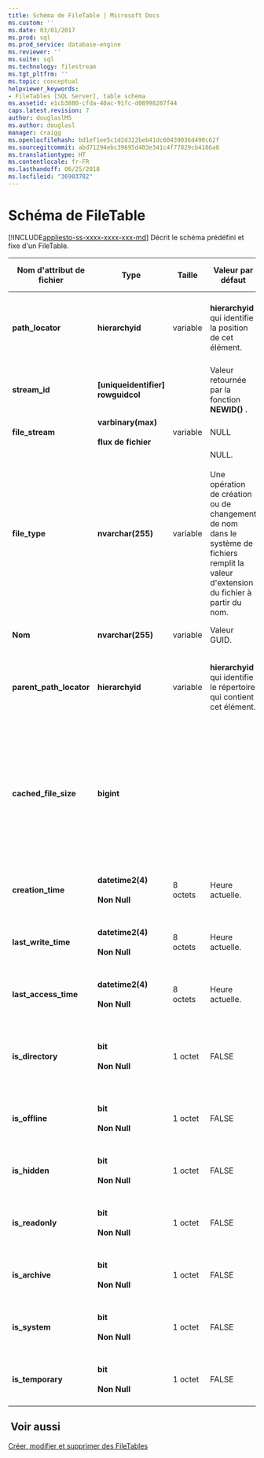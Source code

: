 ```yaml
---
title: Schéma de FileTable | Microsoft Docs
ms.custom: ''
ms.date: 03/01/2017
ms.prod: sql
ms.prod_service: database-engine
ms.reviewer: ''
ms.suite: sql
ms.technology: filestream
ms.tgt_pltfrm: ''
ms.topic: conceptual
helpviewer_keywords:
- FileTables [SQL Server], table schema
ms.assetid: e1cb3880-cfda-40ac-91fc-d08998287f44
caps.latest.revision: 7
author: douglaslMS
ms.author: douglasl
manager: craigg
ms.openlocfilehash: bd1ef1ee5c1d2d322beb41dc60439036d490c62f
ms.sourcegitcommit: abd71294ebc39695d403e341c4f77829cb4166a8
ms.translationtype: HT
ms.contentlocale: fr-FR
ms.lasthandoff: 06/25/2018
ms.locfileid: "36903782"
---
```

# <a name="filetable-schema"></a>Schéma de FileTable
[!INCLUDE[appliesto-ss-xxxx-xxxx-xxx-md](../../includes/appliesto-ss-xxxx-xxxx-xxx-md.md)]
  Décrit le schéma prédéfini et fixe d'un FileTable.  
  
|Nom d'attribut de fichier|Type|Taille|Valeur par défaut|Description|Accessibilité du système de fichiers|  
|-------------------------|----------|----------|-------------|-----------------|-------------------------------|  
|**path_locator**|**hierarchyid**|variable|**hierarchyid** qui identifie la position de cet élément.|Position de ce nœud dans le FileNamespace hiérarchique.<br /><br /> Clé primaire de la table|Peut être créée et modifiée en définissant les valeurs de chemin d'accès Windows.|  
|**stream_id**|**[uniqueidentifier] rowguidcol**||Valeur retournée par la fonction **NEWID()** .|ID unique pour les données FILESTREAM.|Non applicable.|  
|**file_stream**|**varbinary(max)**<br /><br /> **flux de fichier**|variable|NULL|Contient les données FILESTREAM.|Non applicable.|  
|**file_type**|**nvarchar(255)**|variable|NULL.<br /><br /> Une opération de création ou de changement de nom dans le système de fichiers remplit la valeur d'extension du fichier à partir du nom.|Représente le type du fichier.<br /><br /> Cette colonne peut être utilisée comme **TYPE COLUMN** quand vous créez un index de recherche en texte intégral.<br /><br /> **file_type** est une colonne calculée persistante.|Calculé automatiquement. Ne peut pas être définie.|  
|**Nom**|**nvarchar(255)**|variable|Valeur GUID.|Nom du fichier ou du répertoire.|Peut être créé ou modifié à l'aide des API Windows.|  
|**parent_path_locator**|**hierarchyid**|variable|**hierarchyid** qui identifie le répertoire qui contient cet élément.|**hierarchyid** du répertoire conteneur.<br /><br /> **parent_path_locator** est une colonne calculée persistante.|Calculé automatiquement. Ne peut pas être définie.|  
|**cached_file_size**|**bigint**|||Taille des données FILESTREAM, en octets.<br /><br /> **cached_file_size** est une colonne calculée persistante.|Bien que la taille du fichier mis en cache soit automatiquement mise à jour, elle peut être mal synchronisée dans des circonstances exceptionnelles. Pour calculer la taille exacte, utilisez la fonction **DATALENGTH()** .|  
|**creation_time**|**datetime2(4)**<br /><br /> **Non Null**|8 octets|Heure actuelle.|Date et heure de création du fichier.|Calculé automatiquement. Peut également être défini à l'aide d'API Windows.|  
|**last_write_time**|**datetime2(4)**<br /><br /> **Non Null**|8 octets|Heure actuelle.|Date et heure de dernière mise à jour du fichier.|Calculé automatiquement. Peut également être défini à l'aide d'API Windows.|  
|**last_access_time**|**datetime2(4)**<br /><br /> **Non Null**|8 octets|Heure actuelle.|Date et heure du dernier accès au fichier.|Calculé automatiquement. Peut également être défini à l'aide d'API Windows.|  
|**is_directory**|**bit**<br /><br /> **Non Null**|1 octet|FALSE|Indique si la ligne représente un répertoire. Cette valeur est calculée automatiquement et ne peut pas être définie.|Calculé automatiquement. Ne peut pas être définie.|  
|**is_offline**|**bit**<br /><br /> **Non Null**|1 octet|FALSE|Attribut de fichier hors connexion.|Calculé automatiquement. Peut également être défini à l'aide d'API Windows.|  
|**is_hidden**|**bit**<br /><br /> **Non Null**|1 octet|FALSE|Attribut de fichier masqué.|Calculé automatiquement. Peut également être défini à l'aide d'API Windows.|  
|**is_readonly**|**bit**<br /><br /> **Non Null**|1 octet|FALSE|Attribut de fichier en lecture seule.|Calculé automatiquement. Peut également être défini à l'aide d'API Windows.|  
|**is_archive**|**bit**<br /><br /> **Non Null**|1 octet|FALSE|Attribut Archive.|Calculé automatiquement. Peut également être défini à l'aide d'API Windows.|  
|**is_system**|**bit**<br /><br /> **Non Null**|1 octet|FALSE|Attribut de fichier système.|Calculé automatiquement. Peut également être défini à l'aide d'API Windows.|  
|**is_temporary**|**bit**<br /><br /> **Non Null**|1 octet|FALSE|Attribut de fichier temporaire.|Calculé automatiquement. Peut également être défini à l'aide d'API Windows.|  
  
## <a name="see-also"></a> Voir aussi  
 [Créer, modifier et supprimer des FileTables](../../relational-databases/blob/create-alter-and-drop-filetables.md)  
  
  
